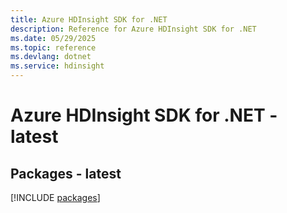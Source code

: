 ```yaml
---
title: Azure HDInsight SDK for .NET
description: Reference for Azure HDInsight SDK for .NET
ms.date: 05/29/2025
ms.topic: reference
ms.devlang: dotnet
ms.service: hdinsight
---
```

# Azure HDInsight SDK for .NET - latest
## Packages - latest
[!INCLUDE [packages](hdinsight-index.md)]